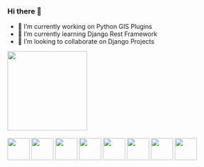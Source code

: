 ### Hi there 👋

- 🔭 I’m currently working on Python GIS Plugins
- 🌱 I’m currently learning Django Rest Framework
- 👯 I’m looking to collaborate on Django Projects

<a href="https://github.com/gustavopirro">
  <img height="180em"  align="center" src="https://github-readme-stats.vercel.app/api?username=gustavopirro&?count_private=true&show_icons=true&theme=dracula" />
</a>
<div style="display: inline-block"><br>
<img height="50em" src="https://cdn.jsdelivr.net/gh/devicons/devicon/icons/python/python-original.svg" />
<img height="50em" src="https://cdn.jsdelivr.net/gh/devicons/devicon/icons/django/django-original.svg" />
<img height="50em" src="https://cdn.jsdelivr.net/gh/devicons/devicon/icons/javascript/javascript-original.svg" />
<img height="50em" src="https://cdn.jsdelivr.net/gh/devicons/devicon/icons/typescript/typescript-original.svg" />
<img height="50em" src="https://cdn.jsdelivr.net/gh/devicons/devicon/icons/html5/html5-original-wordmark.svg" />
<img height="50em" src="https://cdn.jsdelivr.net/gh/devicons/devicon/icons/css3/css3-original-wordmark.svg" />
<img height="50em" src="https://cdn.jsdelivr.net/gh/devicons/devicon/icons/java/java-original-wordmark.svg" />
<img height="50em" src="https://cdn.jsdelivr.net/gh/devicons/devicon/icons/mysql/mysql-original-wordmark.svg" />
</div>
<!--
**gustavopirro/gustavopirro** is a ✨ _special_ ✨ repository because its `README.md` (this file) appears on your GitHub profile.

Here are some ideas to get you started:

- 🔭 I’m currently working on ...
- 🌱 I’m currently learning ...
- 👯 I’m looking to collaborate on ...
- 🤔 I’m looking for help with ...
- 💬 Ask me about ...
- 📫 How to reach me: ...
- 😄 Pronouns: ...
- ⚡ Fun fact: ...
-->
